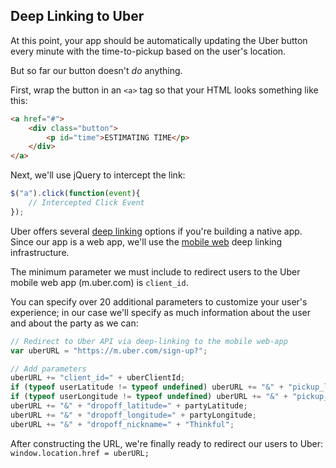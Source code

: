 ## Deep Linking to Uber

At this point, your app should be automatically updating the Uber button every minute with the time-to-pickup based on the user's location.

But so far our button doesn't _do_ anything.

First, wrap the button in an `<a>` tag so that your HTML looks something like this:

```html
<a href="#">
	<div class="button">
		<p id="time">ESTIMATING TIME</p>
	</div>
</a>
```

Next, we'll use jQuery to intercept the link: 

```js
$("a").click(function(event){
	// Intercepted Click Event
});
```

Uber offers several [deep linking](https://developer.uber.com/v1/deep-linking) options if you're building a native app. Since our app is a web app, we'll use the [mobile web](https://developer.uber.com/v1/deep-linking/#mobile-web) deep linking infrastructure.

The minimum parameter we must include to redirect users to the Uber mobile web app (m.uber.com) is `client_id`.

You can specify over 20 additional parameters to customize your user's experience; in our case we'll specify as much information about the user and about the party as we can:

```js
// Redirect to Uber API via deep-linking to the mobile web-app
var uberURL = "https://m.uber.com/sign-up?";

// Add parameters
uberURL += "client_id=" + uberClientId;
if (typeof userLatitude != typeof undefined) uberURL += "&" + "pickup_latitude=" + userLatitude;
if (typeof userLongitude != typeof undefined) uberURL += "&" + "pickup_longitude=" + userLongitude;
uberURL += "&" + "dropoff_latitude=" + partyLatitude;
uberURL += "&" + "dropoff_longitude=" + partyLongitude;
uberURL += "&" + "dropoff_nickname=" + "Thinkful";
```

After constructing the URL, we're finally ready to redirect our users to Uber: `window.location.href = uberURL;`